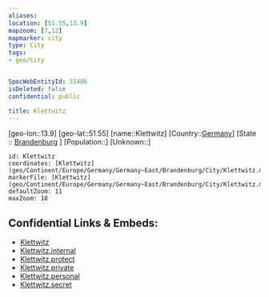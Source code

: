 ```yaml
---
aliases: 
location: [51.55,13.9]
mapzoom: [7,12] 
mapmarker: city 
type: City
tags:
- geo/City


SpocWebEntityId: 31486
isDeleted: false
confidential: public

title: Klettwitz
---
```

[geo-lon::13.9]
[geo-lat::51.55]
[name::Klettwitz]
[Country::[Germany](geo/Continent/Europe/Germany.md)]
[State :: [Brandenburg](geo/Continent/Europe/Germany/Germany~East/Brandenburg.md) ]
[Population::]
[Unknown::]


```leaflet
id: Klettwitz
coordinates: [Klettwitz](geo/Continent/Europe/Germany/Germany~East/Brandenburg/City/Klettwitz.md)
markerFile: [Klettwitz](geo/Continent/Europe/Germany/Germany~East/Brandenburg/City/Klettwitz.md)
defaultZoom: 11 
maxZoom: 18
```


## Confidential Links & Embeds: 
- [Klettwitz](../../../../../../../../_public/geo/Continent/Europe/Germany/Germany~East/Brandenburg/City/Klettwitz.md) 
- [Klettwitz.internal](../../../../../../../../_internal/geo/Continent/Europe/Germany/Germany~East/Brandenburg/City/Klettwitz.internal.md) 
- [Klettwitz.protect](../../../../../../../../_protect/geo/Continent/Europe/Germany/Germany~East/Brandenburg/City/Klettwitz.protect.md) 
- [Klettwitz.private](../../../../../../../../_private/geo/Continent/Europe/Germany/Germany~East/Brandenburg/City/Klettwitz.private.md) 
- [Klettwitz.personal](../../../../../../../../_personal/geo/Continent/Europe/Germany/Germany~East/Brandenburg/City/Klettwitz.personal.md) 
- [Klettwitz.secret](../../../../../../../../_secret/geo/Continent/Europe/Germany/Germany~East/Brandenburg/City/Klettwitz.secret.md) 
